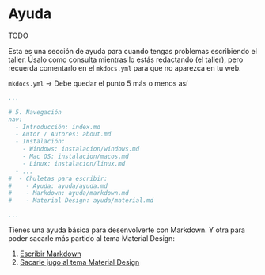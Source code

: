 # Ayuda

TODO

Esta es una sección de ayuda para cuando tengas problemas escribiendo el taller. Úsalo como consulta mientras lo estás redactando (el taller), pero recuerda comentarlo en el `mkdocs.yml` para que no aparezca en tu web.

`mkdocs.yml` -> Debe quedar el punto 5 más o menos así

```yml
...

# 5. Navegación
nav:
  - Introducción: index.md
  - Autor / Autores: about.md
  - Instalación:
    - Windows: instalacion/windows.md
    - Mac OS: instalacion/macos.md
    - Linux: instalacion/linux.md
  - ...
#  - Chuletas para escribir:
#    - Ayuda: ayuda/ayuda.md
#    - Markdown: ayuda/markdown.md
#    - Material Design: ayuda/material.md

...
```

Tienes una ayuda básica para desenvolverte con Markdown. Y otra para poder sacarle más partido al tema Material Design:

1. [Escribir Markdown](markdown.md)
2. [Sacarle jugo al tema Material Design](material.md)
